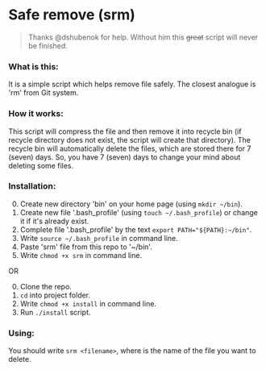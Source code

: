 # Safe remove (srm)

> Thanks @dshubenok for help. Without him this ~~great~~ script will never be finished.

### What is this:

It is a simple script which helps remove file safely. The closest analogue is 'rm' from Git system.

### How it works:

This script will compress the file and then remove it into recycle bin (if recycle directory does not exist, the script will create that directory). The recycle bin will automatically delete the files, which are stored there for 7 (seven) days. So, you have 7 (seven) days to change your mind about deleting some files.

### Installation:

0. Create new directory 'bin' on your home page (using `mkdir ~/bin`).
0. Create new file '.bash_profile' (using `touch ~/.bash_profile`) or change it if it's already exist. 
0. Complete file '.bash_profile' by the text `export PATH="${PATH}:~/bin"`.
0. Write `source ~/.bash_profile` in command line.
0. Paste 'srm' file from this repo to '~/bin'. 
0. Write `chmod +x srm` in command line.

OR

0. Сlone the repo.
0. `cd` into project folder.
0. Write `chmod +x install` in command line. 
0. Run `./install` script.

### Using:

You should write `srm <filename>`, where <filename> is the name of the file you want to delete.
